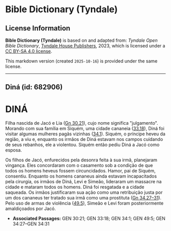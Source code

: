 # Bible Dictionary (Tyndale)

## License Information

**Bible Dictionary (Tyndale)** is based on and adapted from: _Tyndale Open Bible Dictionary_, [Tyndale House Publishers](https://tyndaleopenresources.com/), 2023, which is licensed under a [CC BY-SA 4.0 license](https://creativecommons.org/licenses/by-sa/4.0/legalcode.en).

This markdown version (created `2025-10-16`) is provided under the same license.



--------------------------------

## Diná (id: 682906)

DINÁ
====

Filha nascida de Jacó e Lia ([Gn 30\.21](https://ref.ly/Gen30:21)), cujo nome significa "julgamento". Morando com sua família em Siquém, uma cidade cananeia ([33\.18](https://ref.ly/Gen33:18)), Diná foi visitar algumas mulheres pagãs vizinhas ([34\.1](https://ref.ly/Gen34:1)). Siquém, o príncipe heveu da região, a viu e, enquanto os irmãos de Diná estavam nos campos cuidando de seus rebanhos, ele a violentou. Siquém então pediu Diná a Jacó como esposa.

Os filhos de Jacó, enfurecidos pela desonra feita à sua irmã, planejaram vingança. Eles concordaram com o casamento sob a condição de que todos os homens heveus fossem circuncidados. Hamor, pai de Siquém, consentiu. Enquanto os homens cananeus ainda estavam incapacitados pela cirurgia, os irmãos de Diná, Levi e Simeão, lideraram um massacre na cidade e mataram todos os homens. Diná foi resgatada e a cidade saqueada. Os irmãos justificaram sua ação como uma retribuição justa por um dos cananeus ter tratado sua irmã como uma prostituta ([Gn 34\.27–31](https://ref.ly/Gen34:27-Gen34:31)). Pelo uso de armas de violência ([49\.5](https://ref.ly/Gen49:5)), Simeão e Levi foram posteriormente amaldiçoados por Jacó.

* **Associated Passages:** GEN 30:21; GEN 33:18; GEN 34:1; GEN 49:5; GEN 34:27–GEN 34:31

